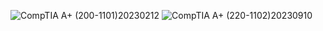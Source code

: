 ![CompTIA A+ (200-1101)20230212](https://github.com/ButchBytes-sec/ButchBytes-sec/assets/78964580/5359a71d-b517-4493-9620-964ff1f7c8dd)
![CompTIA A+ (220-1102)20230910](https://github.com/ButchBytes-sec/ButchBytes-sec/assets/78964580/654a8f97-bf2e-4337-965f-9126c5ddc378)

